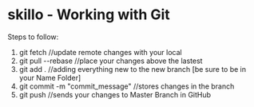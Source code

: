 # skillo - Working with Git

Steps to follow:

1. git fetch //update remote changes with your local
2. git pull --rebase //place your changes above the lastest
3. git add . //adding everything new to the new branch [be sure to be in your Name Folder]
4. git commit -m "commit_message" //stores changes in the branch
5. git push  //sends your changes to Master Branch in GitHub

